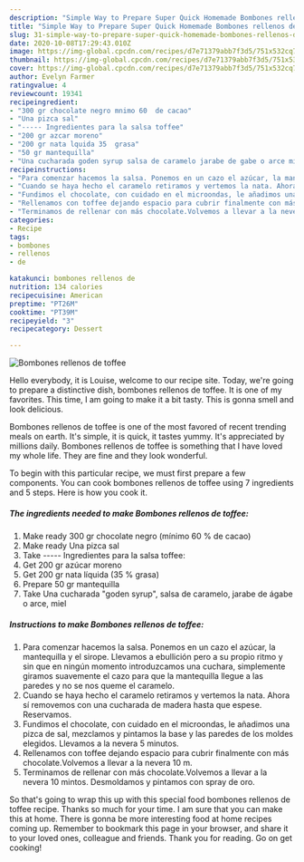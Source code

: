 ```yaml
---
description: "Simple Way to Prepare Super Quick Homemade Bombones rellenos de toffee"
title: "Simple Way to Prepare Super Quick Homemade Bombones rellenos de toffee"
slug: 31-simple-way-to-prepare-super-quick-homemade-bombones-rellenos-de-toffee
date: 2020-10-08T17:29:43.010Z
image: https://img-global.cpcdn.com/recipes/d7e71379abb7f3d5/751x532cq70/bombones-rellenos-de-toffee-foto-principal.jpg
thumbnail: https://img-global.cpcdn.com/recipes/d7e71379abb7f3d5/751x532cq70/bombones-rellenos-de-toffee-foto-principal.jpg
cover: https://img-global.cpcdn.com/recipes/d7e71379abb7f3d5/751x532cq70/bombones-rellenos-de-toffee-foto-principal.jpg
author: Evelyn Farmer
ratingvalue: 4
reviewcount: 19341
recipeingredient:
- "300 gr chocolate negro mnimo 60  de cacao"
- "Una pizca sal"
- "----- Ingredientes para la salsa toffee"
- "200 gr azcar moreno"
- "200 gr nata lquida 35  grasa"
- "50 gr mantequilla"
- "Una cucharada goden syrup salsa de caramelo jarabe de gabe o arce miel"
recipeinstructions:
- "Para comenzar hacemos la salsa. Ponemos en un cazo el azúcar, la mantequilla y el sirope. Llevamos a ebullición pero a su propio ritmo y sin que en ningún momento introduzcamos una cuchara, simplemente giramos suavemente el cazo para que la mantequilla llegue a las paredes y no se nos queme el caramelo."
- "Cuando se haya hecho el caramelo retiramos y vertemos la nata. Ahora sí removemos con una cucharada de madera hasta que espese. Reservamos."
- "Fundimos el chocolate, con cuidado en el microondas, le añadimos una pizca de sal, mezclamos y pintamos la base y las paredes de los moldes elegidos. Llevamos a la nevera 5 minutos."
- "Rellenamos con toffee dejando espacio para cubrir finalmente con más chocolate.Volvemos a llevar a la nevera 10 m."
- "Terminamos de rellenar con más chocolate.Volvemos a llevar a la nevera 10 mintos. Desmoldamos y pintamos con spray de oro."
categories:
- Recipe
tags:
- bombones
- rellenos
- de

katakunci: bombones rellenos de 
nutrition: 134 calories
recipecuisine: American
preptime: "PT26M"
cooktime: "PT39M"
recipeyield: "3"
recipecategory: Dessert

---
```



![Bombones rellenos de toffee](https://img-global.cpcdn.com/recipes/d7e71379abb7f3d5/751x532cq70/bombones-rellenos-de-toffee-foto-principal.jpg)

Hello everybody, it is Louise, welcome to our recipe site. Today, we're going to prepare a distinctive dish, bombones rellenos de toffee. It is one of my favorites. This time, I am going to make it a bit tasty. This is gonna smell and look delicious.



Bombones rellenos de toffee is one of the most favored of recent trending meals on earth. It's simple, it is quick, it tastes yummy. It's appreciated by millions daily. Bombones rellenos de toffee is something that I have loved my whole life. They are fine and they look wonderful.


To begin with this particular recipe, we must first prepare a few components. You can cook bombones rellenos de toffee using 7 ingredients and 5 steps. Here is how you cook it.

<!--inarticleads1-->

##### The ingredients needed to make Bombones rellenos de toffee:

1. Make ready 300 gr chocolate negro (mínimo 60 % de cacao)
1. Make ready Una pizca sal
1. Take ----- Ingredientes para la salsa toffee:
1. Get 200 gr azúcar moreno
1. Get 200 gr nata líquida (35 % grasa)
1. Prepare 50 gr mantequilla
1. Take Una cucharada &#34;goden syrup&#34;, salsa de caramelo, jarabe de ágabe o arce, miel




<!--inarticleads2-->

##### Instructions to make Bombones rellenos de toffee:

1. Para comenzar hacemos la salsa. Ponemos en un cazo el azúcar, la mantequilla y el sirope. Llevamos a ebullición pero a su propio ritmo y sin que en ningún momento introduzcamos una cuchara, simplemente giramos suavemente el cazo para que la mantequilla llegue a las paredes y no se nos queme el caramelo.
1. Cuando se haya hecho el caramelo retiramos y vertemos la nata. Ahora sí removemos con una cucharada de madera hasta que espese. Reservamos.
1. Fundimos el chocolate, con cuidado en el microondas, le añadimos una pizca de sal, mezclamos y pintamos la base y las paredes de los moldes elegidos. Llevamos a la nevera 5 minutos.
1. Rellenamos con toffee dejando espacio para cubrir finalmente con más chocolate.Volvemos a llevar a la nevera 10 m.
1. Terminamos de rellenar con más chocolate.Volvemos a llevar a la nevera 10 mintos. Desmoldamos y pintamos con spray de oro.




So that's going to wrap this up with this special food bombones rellenos de toffee recipe. Thanks so much for your time. I am sure that you can make this at home. There is gonna be more interesting food at home recipes coming up. Remember to bookmark this page in your browser, and share it to your loved ones, colleague and friends. Thank you for reading. Go on get cooking!
